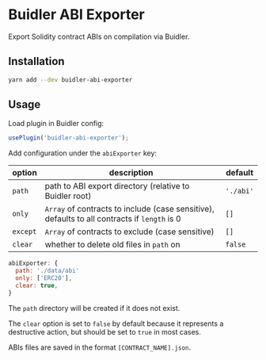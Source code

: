 # Buidler ABI Exporter

Export Solidity contract ABIs on compilation via Buidler.

## Installation

```bash
yarn add --dev buidler-abi-exporter
```

## Usage

Load plugin in Buidler config:

```javascript
usePlugin('buidler-abi-exporter');
```

Add configuration under the `abiExporter` key:

| option | description | default |
|-|-|-|
| `path` | path to ABI export directory (relative to Buidler root) | `'./abi'`
| `only` | `Array` of contracts to include (case sensitive), defaults to all contracts if `length` is 0 | `[]` |
| `except` | `Array` of contracts to exclude (case sensitive) | `[]` |
| `clear` | whether to delete old files in `path` on  | `false` |

```javascript
abiExporter: {
  path: './data/abi'
  only: ['ERC20'],
  clear: true,
}
```

The `path` directory will be created if it does not exist.

The `clear` option is set to `false` by default because it represents a destructive action, but should be set to `true` in most cases.

ABIs files are saved in the format `[CONTRACT_NAME].json`.

